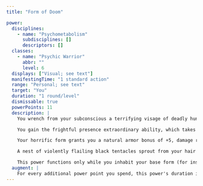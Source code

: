 ```yaml
---
title: "Form of Doom"

power:
  disciplines:
    - name: "Psychometabolism"
      subdisciplines: []
      descriptors: []
  classes:
    - name: "Psychic Warrior"
      abbr: ""
      level: 6
  displays: ["Visual; see text"]
  manifestingTime: "1 standard action"
  range: "Personal; see text"
  target: "You"
  duration: "1 round/level"
  dismissable: true
  powerPoints: 11
  description: |
    You wrench from your subconscious a terrifying visage of deadly hunger and become one with it. You are transformed into a nightmarish version of yourself, complete with an ooze-sleek skin coating, lashing tentacles, and a fright-inducing countenance. You effectively gain a +10 bonus on Disguise checks, though you retain your basic shape and can continue to use your equipment. This power cannot be used to impersonate someone; while horrible, your form is recognizably your own.

    You gain the frightful presence extraordinary ability, which takes effect automatically when you charge a foe. Opponents within 30 feet of you that have fewer Hit Dice or levels than you and that witness your charge become shaken for {% die_roll 5 6 0 %} rounds if they fail a Will save (DC 16 + your Cha modifier). An opponent that succeeds on the saving throw is immune to your frightful presence for 24 hours. Frightful presence is a mind-affecting fear effect.

    Your horrific form grants you a natural armor bonus of +5, damage reduction 5/-, and a +4 bonus to your Strength score. In addition, you gain +10 feet to your land speed as well as a +10 bonus on Climb and Jump checks.

    A nest of violently flailing black tentacles sprout from your hair and back. You can make up to four additional attacks with these tentacles in addition to your regular melee attacks in each round that you take a full attack action. You can make tentacle attacks within the space you normally threaten. If you make your tentacle attacks in addition to you regular melee attacks, each tentacle attacks at your highest base attack bonus with a -5 penalty. If you forgo all your other attacks, making only tentacle attacks, you make your tentacle attacks at your highest base attack bonus with no penalty. These tentacles deal {% die_roll 2 8 0 %} points of damage plus one-half your Strength bonus on each successful strike.

    This power functions only while you inhabit your base form (for instance, you can't be metamorphed or polymorphed into another form, though you can use claws of the beast, and bite of the wolf in conjunction with this power for your regular attacks), and while your mind resides within your own body.
  augment: |
    For every additional power point you spend, this power's duration increases by 2 rounds.
---
```

